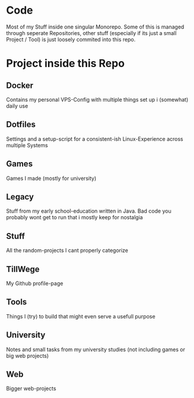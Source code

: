 # Code
Most of my Stuff inside one singular Monorepo. Some of this is managed through seperate Repositories, other stuff (especially if its just a small Project / Tool) is just loosely commited into this repo.

# Project inside this Repo
## Docker
Contains my personal VPS-Config with multiple things set up i (somewhat) daily use
## Dotfiles
Settings and a setup-script for a consistent-ish Linux-Experience across multiple Systems
## Games
Games I made (mostly for university)
## Legacy
Stuff from my early school-education written in Java. Bad code you probably wont get to run that i mostly keep for nostalgia
## Stuff
All the random-projects I cant properly categorize
## TillWege
My Github profile-page
## Tools
Things I (try) to build that might even serve a usefull purpose
## University
Notes and small tasks from my university studies (not including games or big web projects)
## Web
Bigger web-projects